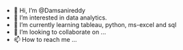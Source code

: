 - 👋 Hi, I’m @Damsanireddy
- 👀 I’m interested in data analytics. 
- 🌱 I’m currently learning tableau, python, ms-excel and sql
- 💞️ I’m looking to collaborate on ...
- 📫 How to reach me ...

<!---
Damsanireddy/Damsanireddy is a ✨ special ✨ repository because its `README.md` (this file) appears on your GitHub profile.
You can click the Preview link to take a look at your changes.
--->
